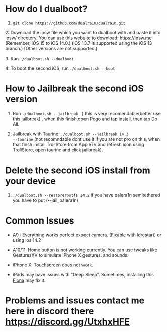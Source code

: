 # How do I dualboot?


1. <code>git clone https://github.com/dualra1n/dualra1n.git</code>

2: Download the ipsw file which you want to dualboot with and paste it into ipsw/ directory. You can use this website to download: https://ipsw.me (Remember, iOS 15 to iOS 14.0.) (iOS 13.7 is supported using the iOS 13 branch.) (Other versions are not supported.)


3: Run <code>./dualboot.sh --dualboot <version you want to dualboot with></code>

4: To boot the second iOS, run <code>./dualboot.sh --boot</code>


# How to Jailbreak the second iOS version  

1) Run <code>./dualboot.sh --jailbreak <version></code> ( this is very recomendable(better use this jailbreak) , when this finish,open Pogo and tap install, then tap Do All.

2) Jailbreak with Taurine: <code>./dualboot.sh --jailbreak 14.3 --taurine</code> (not recomndable dont use it if you are not pro on this, when that finsh install TrollStore from AppleTV and refresh icon using TrollStore, open taurine and click jailbreak).

# Delete the second iOS install from your device
1) <code>./dualboot.sh --restorerootfs 14.2</code> if you have palera1n semitethered you have to put (--jail_palera1n)


# Common Issues

- A9 : Everything works perfect expect camera. (Fixable with ldrestart) or using ios 14.2


- A10/11: Home button is not working currently. You can use tweaks like GesturesXV to simulate iPhone X gestures. and sounds.


- iPhone X: Touchscreen does not work.

- iPads may have issues with "Deep Sleep". Sometimes, installing this [Fiona](https://www.ios-repo-updates.com/repository/julioverne-s-repo/package/com.julioverne.fiona/) may fix it.


# Problems and issues contact me here in discord there https://discord.gg/UtxhxHFE
